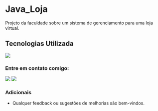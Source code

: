 # Java_Loja
Projeto da faculdade sobre um sistema de gerenciamento para uma loja virtual.

## Tecnologias Utilizada
<div>
  <img src="https://img.shields.io/badge/Java-ED8B00?style=for-the-badge&logo=java&logoColor=white">
</div>

### Entre em contato comigo: 

<a href="https://github.com/GuilhQueiroz" target="_blank" rel="noopener noreferrer"><img src="https://img.shields.io/badge/github-12100E.svg?&style=for-the-badge&logo=github&logoColor=white"></a>
<a href="mailto:guiguimaraes.dev@gmail.com" target="_blank" rel="noopener noreferrer"><img src="https://img.shields.io/badge/Gmail-D14836?style=for-the-badge&logo=gmail&logoColor=white"></a>

### Adicionais 

* Qualquer feedback ou sugestões de melhorias são bem-vindos.
